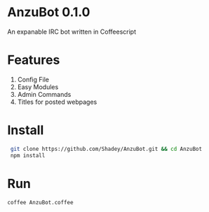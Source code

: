 AnzuBot 0.1.0
=======

An expanable IRC bot written in Coffeescript

Features
=======
1. Config File
2. Easy Modules
3. Admin Commands
4. Titles for posted webpages

Install
===========
```bash
 git clone https://github.com/Shadey/AnzuBot.git && cd AnzuBot
 npm install
```
Run
===
` coffee AnzuBot.coffee `
